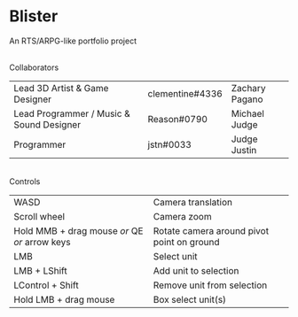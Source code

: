 # Blister
An RTS/ARPG-like portfolio project

<br />
Collaborators
<table>
  <tr>
    <td>Lead 3D Artist & Game Designer</td>
    <td>clementine#4336</td>
    <td>Zachary Pagano</td>
  </tr>
  <tr>
    <td>Lead Programmer / Music & Sound Designer</td>
    <td>Reason#0790</td>
    <td>Michael Judge</td>
  </tr>
  <tr>
    <td>Programmer</td>
    <td>jstn#0033</td>
    <td>Judge Justin</td>
  </tr>
</table>
<br />
Controls
<table>
  <tr>
    <td>WASD</td>
    <td>Camera translation</td>
  </tr>
  <tr>
    <td>Scroll wheel</td>
    <td>Camera zoom</td>
  </tr>
  <tr>
    <td>Hold MMB + drag mouse <i>or</i> QE <i>or</i> arrow keys</td>
    <td>Rotate camera around pivot point on ground</td>
  </tr>
  <tr>
    <td>LMB</td>
    <td>Select unit</td>
  </tr>
  <tr>
    <td>LMB + LShift</td>
    <td>Add unit to selection</td>
  </tr>
  <tr>
    <td>LControl + Shift</td>
    <td>Remove unit from selection</td>
  </tr>
  <tr>
    <td>Hold LMB + drag mouse</td>
    <td>Box select unit(s)</td>
  </tr>
</table>
